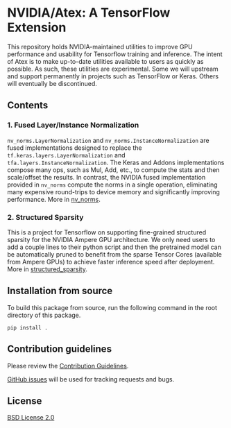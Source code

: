 # NVIDIA/Atex: A TensorFlow Extension

This repository holds NVIDIA-maintained utilities to improve GPU performance and
usability for Tensorflow training and inference. The intent of Atex is to make
up-to-date utilities available to users as quickly as possible. As such, these
utilities are experimental. Some we will upstream and support permanently in
projects such as TensorFlow or Keras. Others will eventually be discontinued.

## Contents

### 1. Fused Layer/Instance Normalization

`nv_norms.LayerNormalization` and `nv_norms.InstanceNormalization` are fused
implementations designed to replace the `tf.keras.layers.LayerNormalization` and
`tfa.layers.InstanceNormalization`. The Keras and Addons implementations compose
many ops, such as Mul, Add, etc., to compute the stats and then scale/offset the
results. In contrast, the NVIDIA fused implementation provided in `nv_norms`
compute the norms in a single operation, eliminating many expensive round-trips
to device memory and significantly improving performance. More in
[nv_norms](./atex/nv_norms/).

### 2. Structured Sparsity

This is a project for Tensorflow on supporting fine-grained structured sparsity
for the NVIDIA Ampere GPU architecture. We only need users to add a couple lines
to their python script and then the pretrained model can be automatically pruned
to benefit from the sparse Tensor Cores (available from Ampere GPUs) to achieve
faster inference speed after deployment. More in
[structured_sparsity](./atex/structured_sparsity/).


## Installation from source

To build this package from source, run the following command in the root directory of this package.

```
pip install .
```

## Contribution guidelines

Please review the [Contribution Guidelines](CONTRIBUTING.md). 

[GitHub issues](https://github.com/nvidia/atex/issues) will be used for tracking
requests and bugs.

## License

[BSD License 2.0](LICENSE)
